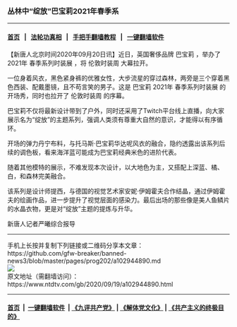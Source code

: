 ### 丛林中“绽放”巴宝莉2021年春季系
------------------------

#### [首页](https://github.com/gfw-breaker/banned-news3/blob/master/README.md) &nbsp;&nbsp;|&nbsp;&nbsp; [法轮功真相](https://github.com/begood0513/basic/blob/master/README.md)  &nbsp;&nbsp;|&nbsp;&nbsp; [手把手翻墙教程](https://github.com/gfw-breaker/guides/wiki)  &nbsp;&nbsp;|&nbsp;&nbsp; [一键翻墙软件](https://github.com/gfw-breaker/nogfw/blob/master/README.md)  



<div><div class="post_content" itemprop="articleBody">
 <p>
  【新唐人北京时间2020年09月20日讯】近日，英国奢侈品牌
  <ok href="https://www.ntdtv.com/gb/巴宝莉.htm">
   巴宝莉
  </ok>
  ，举办了2021年
  <ok href="https://www.ntdtv.com/gb/春季系列时装展.htm">
   春季系列时装展
  </ok>
  ，将
  <ok href="https://www.ntdtv.com/gb/伦敦时装周.htm">
   伦敦时装周
  </ok>
  大幕拉开。
 </p>
 <p>
  一位身着风衣，黑色紧身裤的优雅女性，大步流星的穿过森林，两旁是三个穿着黑色西装、配戴墨镜，且不苟言笑的男子。这是
  <ok href="https://www.ntdtv.com/gb/巴宝莉.htm">
   巴宝莉
  </ok>
  2021年
  <ok href="https://www.ntdtv.com/gb/春季系列时装展.htm">
   春季系列时装展
  </ok>
  的开场秀，同时也拉开了
  <ok href="https://www.ntdtv.com/gb/伦敦时装周.htm">
   伦敦时装周
  </ok>
  的序幕。
 </p>
 <p>
  巴宝莉不仅将最新设计带到了户外，同时还采用了Twitch平台线上直播，向大家展示名为“绽放”的主题系列，强调人类须有尊重大自然的意识，才能得以有序循环。
 </p>
 <p>
  开场的弹力丹宁布料，与托马斯·巴宝莉华达呢风衣的融合，隐约透露出该系列后续的调色板，看来海洋蓝可能成为巴宝莉经典米色的进阶代表。
 </p>
 <p>
  随着其他模特的展示，不难发现本次设计，以大地色为主，又搭配上深蓝、橘、白，和森林完美融合。
 </p>
 <p>
  该系列是设计师提西，与德国的视觉艺术家安妮·伊姆霍夫合作结晶，通过伊姆霍夫的绘画作品，进一步提升了视觉层面的感染力。最后出场的那些像是美人鱼鳞片的水晶衣物，更是对“绽放”主题的提炼与升华。
 </p>
 <p>
  新唐人记者严曦综合报导
 </p>
 <div class="single_ad">
 </div>
</div>
</div>
<hr/>
手机上长按并复制下列链接或二维码分享本文章：<br/>
https://github.com/gfw-breaker/banned-news3/blob/master/pages/prog202/a102944890.md <br/>
<a href='https://github.com/gfw-breaker/banned-news3/blob/master/pages/prog202/a102944890.md'><img src='https://github.com/gfw-breaker/banned-news3/blob/master/pages/prog202/a102944890.md.png'/></a> <br/>
原文地址（需翻墙访问）：https://www.ntdtv.com/gb/2020/09/19/a102944890.html


------------------------
#### [首页](https://github.com/gfw-breaker/banned-news3/blob/master/README.md) &nbsp;|&nbsp; [一键翻墙软件](https://github.com/gfw-breaker/nogfw/blob/master/README.md) &nbsp;| [《九评共产党》](https://github.com/gfw-breaker/9ping.md/blob/master/README.md#九评之一评共产党是什么) | [《解体党文化》](https://github.com/gfw-breaker/jtdwh.md/blob/master/README.md) | [《共产主义的终极目的》](https://github.com/gfw-breaker/gczydzjmd.md/blob/master/README.md)


<img src='http://gfw-breaker.win/banned-news3/pages/prog202/a102944890.md' width='0px' height='0px'/>